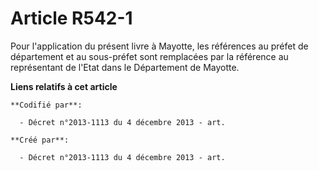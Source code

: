 # Article R542-1

Pour l'application du présent livre à Mayotte, les références au préfet de département et au sous-préfet sont remplacées par
la référence au représentant de l'Etat dans le Département de Mayotte.

**Liens relatifs à cet article**

	**Codifié par**:

	  - Décret n°2013-1113 du 4 décembre 2013 - art.

	**Créé par**:

	  - Décret n°2013-1113 du 4 décembre 2013 - art.
